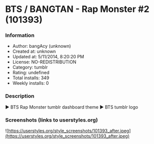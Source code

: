 # BTS / BANGTAN - Rap Monster #2 (101393)

### Information
- Author: bangAcy (unknown)
- Created at: unknown
- Updated at: 5/11/2014, 8:20:20 PM
- License: NO-REDISTRIBUTION
- Category: tumblr
- Rating: undefined
- Total installs: 349
- Weekly installs: 0


### Description
► BTS Rap Monster tumblr dashboard theme 
► BTS tumblr logo


### Screenshots (links to userstyles.org)
![https://userstyles.org/style_screenshots/101393_after.jpeg](https://userstyles.org/style_screenshots/101393_after.jpeg)


